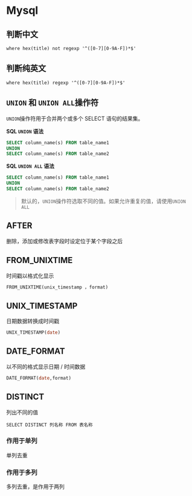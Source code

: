 # Mysql

## 判断中文

`where hex(title) not regexp '^([0-7][0-9A-F])*$'`

## 判断纯英文

`where hex(title) regexp '^([0-7][0-9A-F])*$'`

## `UNION` 和 `UNION ALL`操作符

`UNION`操作符用于合并两个或多个 SELECT 语句的结果集。

**SQL `UNION` 语法**

```sql
SELECT column_name(s) FROM table_name1
UNION
SELECT column_name(s) FROM table_name2
```

**SQL `UNION ALL` 语法**

```sql
SELECT column_name(s) FROM table_name1
UNION
SELECT column_name(s) FROM table_name2
```

> 默认的，`UNION`操作符选取不同的值。如果允许重复的值，请使用`UNION ALL`

## AFTER

删除，添加或修改表字段时设定位于某个字段之后

## FROM_UNIXTIME

时间戳以格式化显示

```sql
FROM_UNIXTIME(unix_timestamp ，format)
```

## UNIX_TIMESTAMP

日期数据转换成时间戳

```sql
UNIX_TIMESTAMP(date)
```

## DATE_FORMAT

以不同的格式显示日期 / 时间数据

```sql
DATE_FORMAT(date,format)
```

## DISTINCT

列出不同的值

```
SELECT DISTINCT 列名称 FROM 表名称
```

### 作用于单列

单列去重

### 作用于多列

多列去重，是作用于两列
